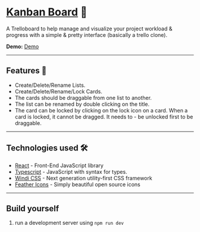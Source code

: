 # [Kanban Board](https://dazzling-clarke-d0ef2a.netlify.app/) 📌

A Trelloboard to help manage and visualize your project workload & progress with a simple & pretty interface (basically a trello clone).

**Demo:** [Demo](https://dazzling-clarke-d0ef2a.netlify.app/)

---

## Features 🌟

- Create/Delete/Rename Lists.
- Create/Delete/Rename/Lock Cards.
- The cards should be draggable from one list to another.
- The list can be renamed by double clicking on the title.
- The card can be locked by clicking on the lock icon on a card. When a card is locked, it cannot be dragged. It needs to - be unlocked first to be draggable.

---

## Technologies used 🛠️

- [React](https://es.reactjs.org/) - Front-End JavaScript library
- [Typescript](https://www.typescriptlang.org/) - JavaScript with syntax for types.
- [Windi CSS](https://windicss.org/) - Next generation utility-first CSS framework
- [Feather Icons](https://feathericons.com/) - Simply beautiful open source icons

---

## Build yourself

1.  run a development server using `npm run dev`
